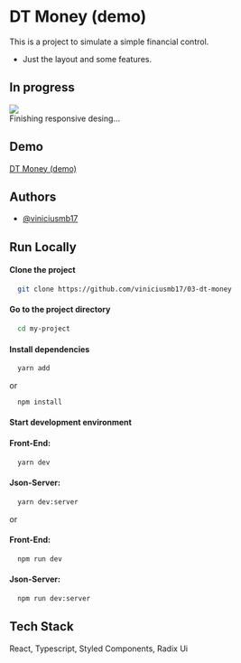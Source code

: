 # DT Money (demo)

This is a project to simulate a simple financial control.
- Just the layout and some features.

## In progress
![](https://us-central1-progress-markdown.cloudfunctions.net/progress/70)  
Finishing responsive desing...

## Demo

[DT Money (demo)](https://03-dt-money-viniciusmb17.vercel.app/)


## Authors

- [@viniciusmb17](https://www.github.com/viniciusmb17)


## Run Locally

#### Clone the project

```bash
  git clone https://github.com/viniciusmb17/03-dt-money
```

#### Go to the project directory

```bash
  cd my-project
```

#### Install dependencies

```bash
  yarn add
```
or
```bash
  npm install
```

#### Start development environment

#### Front-End:
```bash
  yarn dev
```
#### Json-Server:
```bash
  yarn dev:server
```

or

#### Front-End:
```bash
  npm run dev
```
#### Json-Server:
```bash
  npm run dev:server
```


## Tech Stack

React, Typescript, Styled Components, Radix Ui
